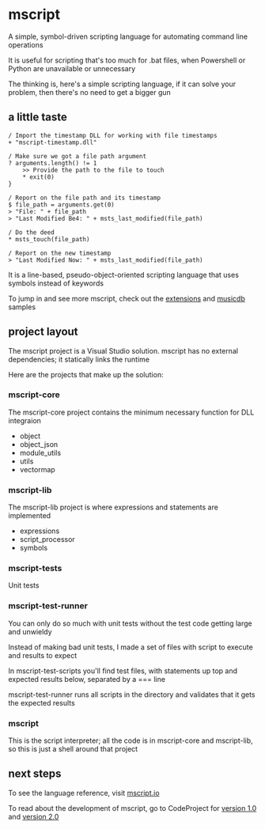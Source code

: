 # mscript
A simple, symbol-driven scripting language for automating command line operations

It is useful for scripting that's too much for .bat files, when Powershell or Python are unavailable or unnecessary

The thinking is, here's a simple scripting language, if it can solve your problem, then there's no need to get a bigger gun

## a little taste
```
/ Import the timestamp DLL for working with file timestamps
+ "mscript-timestamp.dll"

/ Make sure we got a file path argument
? arguments.length() != 1
	>> Provide the path to the file to touch
	* exit(0)
}

/ Report on the file path and its timestamp
$ file_path = arguments.get(0)
> "File: " + file_path
> "Last Modified Be4: " + msts_last_modified(file_path)

/ Do the deed
* msts_touch(file_path)

/ Report on the new timestamp
> "Last Modified Now: " + msts_last_modified(file_path)

```
It is a line-based, pseudo-object-oriented scripting language that uses symbols instead of keywords

To jump in and see more mscript, check out the  [extensions](mscript-examples/extensions.ms) and [musicdb](mscript-examples/musicdb.ms) samples

## project layout
The mscript project is a Visual Studio solution.  mscript has no external dependencies; it statically links the runtime

Here are the projects that make up the solution:

### mscript-core
The mscript-core project contains the minimum necessary function for DLL integraion

- object
- object_json
- module_utils
- utils
- vectormap

### mscript-lib
The mscript-lib project is where expressions and statements are implemented

- expressions
- script_processor
- symbols

### mscript-tests

Unit tests

### mscript-test-runner

You can only do so much with unit tests without the test code getting large and unwieldy

Instead of making bad unit tests, I made a set of files with script to execute and results to expect

In mscript-test-scripts you'll find test files, with statements up top and expected results below, separated by a === line

mscript-test-runner runs all scripts in the directory and validates that it gets the expected results

### mscript

This is the script interpreter; all the code is in mscript-core and mscript-lib, so this is just a shell around that project

## next steps
To see the language reference, visit [mscript.io](https://mscript.io)

To read about the development of mscript, go to CodeProject for [version 1.0](https://www.codeproject.com/Articles/5324522/mscript-A-Programming-Language-for-Scripting-Comma) and [version 2.0](https://www.codeproject.com/Articles/5328249/mscript-Version-2-0-Adds-Error-Handling-New-Functi)
